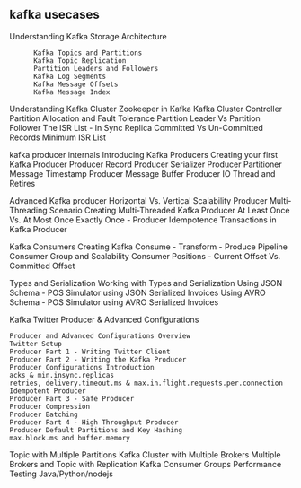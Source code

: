 
## kafka usecases 


Understanding Kafka Storage Architecture

          Kafka Topics and Partitions
          Kafka Topic Replication
          Partition Leaders and Followers
          Kafka Log Segments
          Kafka Message Offsets
          Kafka Message Index

 Understanding Kafka Cluster
            Zookeeper in Kafka
            Kafka Cluster Controller
            Partition Allocation and Fault Tolerance
            Partition Leader Vs Partition Follower
            The ISR List - In Sync Replica
            Committed Vs Un-Committed Records
            Minimum ISR List

kafka producer internals 
     Introducing Kafka Producers
     Creating your first Kafka Producer
     Producer Record
     Producer Serializer
     Producer Partitioner
     Message Timestamp
     Producer Message Buffer
     Producer IO Thread and Retires

Advanced Kafka producer
    Horizontal Vs. Vertical Scalability
    Producer Multi-Threading Scenario
    Creating Multi-Threaded Kafka Producer
    At Least Once Vs. At Most Once
    Exactly Once - Producer Idempotence
    Transactions in Kafka Producer
        
Kafka Consumers
    Creating Kafka Consume - Transform - Produce Pipeline
    Consumer Group and Scalability
    Consumer Positions - Current Offset Vs. Committed Offset


Types and Serialization
     Working with Types and Serialization
     Using JSON Schema - POS Simulator using JSON Serialized Invoices
     Using AVRO Schema - POS Simulator using AVRO Serialized Invoices




Kafka Twitter Producer & Advanced Configurations

    Producer and Advanced Configurations Overview
    Twitter Setup
    Producer Part 1 - Writing Twitter Client
    Producer Part 2 - Writing the Kafka Producer
    Producer Configurations Introduction
    acks & min.insync.replicas
    retries, delivery.timeout.ms & max.in.flight.requests.per.connection
    Idempotent Producer
    Producer Part 3 - Safe Producer
    Producer Compression
    Producer Batching
    Producer Part 4 - High Throughput Producer
    Producer Default Partitions and Key Hashing
    max.block.ms and buffer.memory





Topic with Multiple Partitions
Kafka Cluster with Multiple Brokers
Multiple Brokers and Topic with Replication
Kafka Consumer Groups
Performance Testing
Java/Python/nodejs


